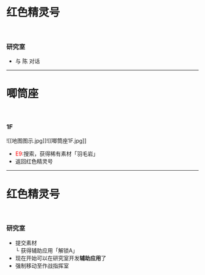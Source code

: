 # 红色精灵号  

<br>  

### 研究室
- 与 陈 对话
---
# 唧筒座

<br>

### 1F
![[地图图示.jpg]]![[唧筒座1F.jpg]]  
- <font color = "red">E9</font>:搜索，获得稀有素材「羽毛岩」  
- 返回红色精灵号
---
# 红色精灵号

<br>

### 研究室
- 提交素材  
  └ 获得辅助应用「解锁A」  
- 现在开始可以在研究室开发**辅助应用**了
- 强制移动至作战指挥室
